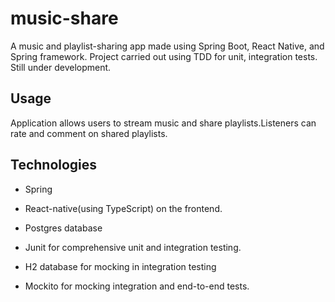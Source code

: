 # music-share
A music and playlist-sharing app made using Spring Boot, React Native, and Spring framework.
Project carried out using TDD for unit, integration tests. Still under development.
## Usage
Application allows users to stream music and share playlists.Listeners can rate and comment on shared playlists.
## Technologies
- Spring
- React-native(using TypeScript) on the frontend.
- Postgres database
- Junit for comprehensive unit and integration testing.

- H2 database for mocking in integration testing
- Mockito for mocking integration and end-to-end tests.

